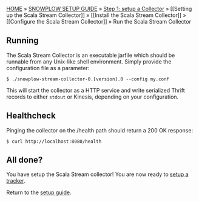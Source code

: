 [HOME](Home) » [SNOWPLOW SETUP GUIDE](Setting-up-Snowplow) » [Step 1: setup a Collector](Setting-up-a-Collector) » [[Setting up the Scala Stream Collector]] » [[Install the Scala Stream Collector]] » [[Configure the Scala Stream Collector]] » Run the Scala Stream Collector

## Running

The Scala Stream Collector is an executable jarfile which should be runnable from any Unix-like shell environment. Simply provide the configuration file as a parameter:

    $ ./snowplow-stream-collector-0.[version].0 --config my.conf

This will start the collector as a HTTP service and write serialized Thrift records to either `stdout` or Kinesis, depending on your configuration.

## Healthcheck

Pinging the collector on the /health path should return a 200 OK response:

    $ curl http://localhost:8080/health

## All done?

You have setup the Scala Stream collector! You are now ready to [setup a tracker](Setting-up-a-Tracker).

Return to the [setup guide](Setting-up-Snowplow).
